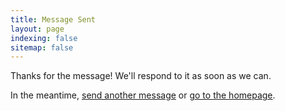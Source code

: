 ```yaml
---
title: Message Sent
layout: page
indexing: false
sitemap: false
---
```


Thanks for the message! We'll respond to it as soon as we can.

In the meantime, [send another message](/contact) or [go to the homepage](/).
